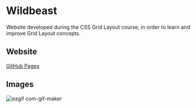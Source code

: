 # Wildbeast

Website developed during the CSS Grid Layout course, in order to learn and improve Grid Layout concepts.

## Website ##

[GitHub Pages](https://joaostavares.github.io/Wildbeast/)

## Images ##

![ezgif com-gif-maker](https://user-images.githubusercontent.com/65142565/133970261-f6417cc3-d859-4f13-880d-5a243608009e.gif)
